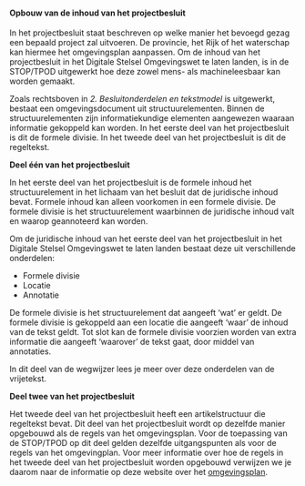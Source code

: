﻿#### Opbouw van de inhoud van het projectbesluit

In het projectbesluit staat beschreven op welke manier het bevoegd gezag een
bepaald project zal uitvoeren. De provincie, het Rijk of het waterschap kan
hiermee het omgevingsplan aanpassen. Om de inhoud van het projectbesluit in het
Digitale Stelsel Omgevingswet te laten landen, is in de STOP/TPOD uitgewerkt hoe
deze zowel mens- als machineleesbaar kan worden gemaakt.

Zoals rechtsboven in *2. Besluitonderdelen en tekstmodel* is uitgewerkt, bestaat
een omgevingsdocument uit structuurelementen. Binnen de structuurelementen zijn
informatiekundige elementen aangewezen waaraan informatie gekoppeld kan worden.
In het eerste deel van het projectbesluit is dit de formele divisie. In het
tweede deel van het projectbesluit is dit de regeltekst.

**Deel één van het projectbesluit**

In het eerste deel van het projectbesluit is de formele inhoud het
structuurelement in het lichaam van het besluit dat de juridische inhoud bevat.
Formele inhoud kan alleen voorkomen in een formele divisie. De formele divisie
is het structuurelement waarbinnen de juridische inhoud valt en waarop
geannoteerd kan worden.

Om de juridische inhoud van het eerste deel van het projectbesluit in het
Digitale Stelsel Omgevingswet te laten landen bestaat deze uit verschillende
onderdelen:

- Formele divisie
- Locatie
- Annotatie

De formele divisie is het structuurelement dat aangeeft ‘wat’ er geldt. De
formele divisie is gekoppeld aan een locatie die aangeeft ‘waar’ de inhoud van
de tekst geldt. Tot slot kan de formele divisie voorzien worden van extra
informatie die aangeeft ‘waarover’ de tekst gaat, door middel van annotaties.

In dit deel van de wegwijzer lees je meer over deze onderdelen van de
vrijetekst.

**Deel twee van het projectbesluit**

Het tweede deel van het projectbesluit heeft een artikelstructuur die regeltekst
bevat. Dit deel van het projectbesluit wordt op dezelfde manier opgebouwd als de
regels van het omgevingsplan. Voor de toepassing van de STOP/TPOD op dit deel
gelden dezelfde uitgangspunten als voor de regels van het omgevingplan. Voor
meer informatie over hoe de regels in het tweede deel van het projectbesluit
worden opgebouwd verwijzen we je daarom naar de informatie op deze website over
het [omgevingsplan](/omgevingsplan/regels-omgevingsplan).
